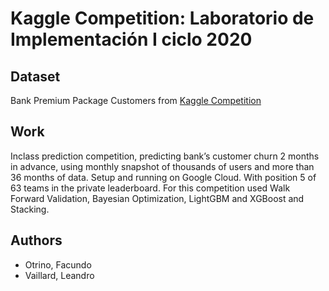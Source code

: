 # Kaggle Competition: Laboratorio de Implementación I ciclo 2020
## Dataset 
Bank Premium Package Customers from [Kaggle Competition](https://www.kaggle.com/c/uamds2020ldi1f1/data)

## Work
Inclass prediction competition, predicting bank’s customer churn 2 months in advance, using monthly snapshot of thousands of users and more than 36 months of data. Setup and running on Google Cloud. With position 5 of 63 teams in the private leaderboard.
For this competition used Walk Forward Validation, Bayesian Optimization, LightGBM and XGBoost and Stacking.

## Authors
- Otrino, Facundo 
- Vaillard, Leandro